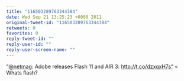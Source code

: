 ```yaml
---
title: "116503289763344384"
date: Wed Sep 21 13:25:23 +0000 2011
original-tweet-id: "116503289763344384"
retweets: 0
favorites: 0
reply-tweet-id: ""
reply-user-id: ""
reply-user-screen-name: ""
---
```

“<a href="https://twitter.com/netmag">@netmag</a>: Adobe releases Flash 11 and AIR 3: http://t.co/dzxqxH7s” &lt; Whats flash?
